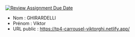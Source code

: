 [![Review Assignment Due Date](https://classroom.github.com/assets/deadline-readme-button-24ddc0f5d75046c5622901739e7c5dd533143b0c8e959d652212380cedb1ea36.svg)](https://classroom.github.com/a/ismyVXjU)

- Nom : GHIRARDELLI
- Prénom : Viktor
- URL public : https://tp4-carrousel-viktorghi.netlify.app/
